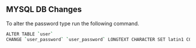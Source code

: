 ## MYSQL DB Changes

To alter the password type run the following command.

```bash
ALTER TABLE `user`
CHANGE `user_password` `user_password` LONGTEXT CHARACTER SET latin1 COLLATE latin1_swedish_ci NOT NULL;
```
